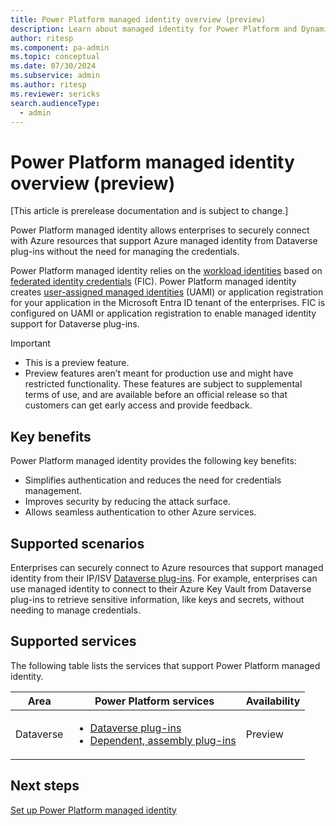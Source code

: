 ```yaml
---
title: Power Platform managed identity overview (preview)
description: Learn about managed identity for Power Platform and Dynamics 365 apps.
author: ritesp
ms.component: pa-admin
ms.topic: conceptual
ms.date: 07/30/2024
ms.subservice: admin
ms.author: ritesp
ms.reviewer: sericks
search.audienceType: 
  - admin
---
```


# Power Platform managed identity overview (preview)

[This article is prerelease documentation and is subject to change.]

Power Platform managed identity allows enterprises to securely connect with Azure resources that support Azure managed identity from Dataverse plug-ins without the need for managing the credentials. 

Power Platform managed identity relies on the [workload identities](/entra/workload-id/workload-identities-overview) based on [federated identity credentials](/graph/api/resources/federatedidentitycredentials-overview?view=graph-rest-1.0&preserve-view=true) (FIC). Power Platform managed identity creates [user-assigned managed identities](/entra/identity/managed-identities-azure-resources/how-manage-user-assigned-managed-identities?pivots=identity-mi-methods-azp) (UAMI) or application registration for your application in the Microsoft Entra ID tenant of the enterprises. FIC is configured on UAMI or application registration to enable managed identity support for Dataverse plug-ins.

> [!IMPORTANT]
>
> - This is a preview feature.
> - Preview features aren’t meant for production use and might have restricted functionality. These features are subject to supplemental terms of use, and are available before an official release so that customers can get early access and provide feedback.

## Key benefits
Power Platform managed identity provides the following key benefits:

- Simplifies authentication and reduces the need for credentials management. 
- Improves security by reducing the attack surface. 
- Allows seamless authentication to other Azure services.

## Supported scenarios
Enterprises can securely connect to Azure resources that support managed identity from their IP/ISV [Dataverse plug-ins](/power-apps/developer/data-platform/plug-ins). For example, enterprises can use managed identity to connect to their Azure Key Vault from Dataverse plug-ins to retrieve sensitive information, like keys and secrets, without needing to manage credentials.

## Supported services
The following table lists the services that support Power Platform managed identity.

| Area      | Power Platform services | Availability|
|-----------|-------------------------|-------------------------|
| Dataverse |<ul><li>[Dataverse plug-ins](/power-apps/developer/data-platform/plug-ins)</li><li>[Dependent, assembly plug-ins](/power-apps/developer/data-platform/build-and-package#dependent-assemblies)</li></ul>| Preview |


## Next steps
[Set up Power Platform managed identity](set-up-managed-identity.md)



